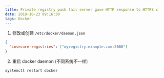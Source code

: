 ```yaml
---
title: Private registry push fail server gave HTTP response to HTTPS client.md
date: 2019-10-23 09:16:30
tags: Docker
---
```


1. 修改或创建 `/etc/docker/daemon.json`

```json
{ 
  "insecure-registries": ["myregistry.example.com:5000"]
}
```

2. 重启 docker daemon (不同系统不一样)

```
systemctl restart docker
```
